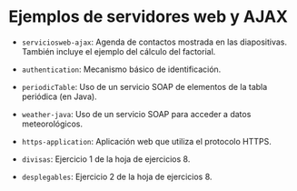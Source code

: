 
# Ejemplos de servidores web y AJAX

 * `serviciosweb-ajax`: Agenda de contactos mostrada en las diapositivas. También incluye el ejemplo del cálculo del factorial.
 
 * `authentication`: Mecanismo básico de identificación.
 
 * `periodicTable`: Uso de un servicio SOAP de elementos de la tabla periódica (en Java).

 * `weather-java`: Uso de un servicio SOAP para acceder a datos meteorológicos.

 * `https-application`: Aplicación web que utiliza el protocolo HTTPS.
 
 * `divisas`: Ejercicio 1 de la hoja de ejercicios 8.
 
 * `desplegables`: Ejercicio 2 de la hoja de ejercicios 8.
  